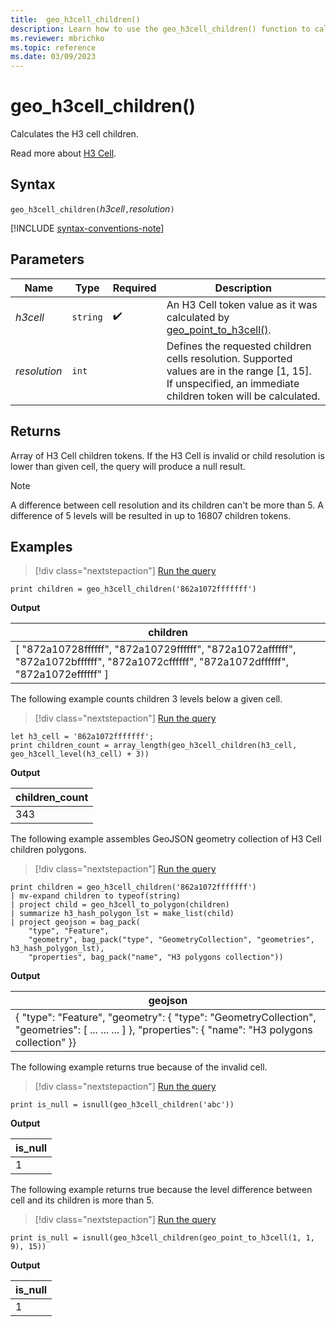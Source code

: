 ```yaml
---
title:  geo_h3cell_children()
description: Learn how to use the geo_h3cell_children() function to calculate the H3 cell children.
ms.reviewer: mbrichko
ms.topic: reference
ms.date: 03/09/2023
---
```

# geo_h3cell_children()

Calculates the H3 cell children.

Read more about [H3 Cell](https://eng.uber.com/h3/).

## Syntax

`geo_h3cell_children(`*h3cell*`,`*resolution*`)`

[!INCLUDE [syntax-conventions-note](../includes/syntax-conventions-note.md)]

## Parameters

|Name|Type|Required|Description|
|--|--|--|--|
| *h3cell* | `string` |  :heavy_check_mark: | An H3 Cell token value as it was calculated by [geo_point_to_h3cell()](geo-point-to-h3cell-function.md).|
| *resolution* | `int` | | Defines the requested children cells resolution. Supported values are in the range [1, 15]. If unspecified, an immediate children token will be calculated.|

## Returns

Array of H3 Cell children tokens. If the H3 Cell is invalid or child resolution is lower than given cell, the query will produce a null result.

> [!NOTE]
>
> A difference between cell resolution and its children can't be more than 5. A difference of 5 levels will be resulted in up to 16807 children tokens.

## Examples

> [!div class="nextstepaction"]
> <a href="https://dataexplorer.azure.com/clusters/help/databases/Samples?query=H4sIAAAAAAAAAysoyswrUUjOyMxJKUrNU7BVSE/Nj88wTk7NyYmHiWqoW5gZJRoamBulQYC6JgDo0XQKNwAAAA==" target="_blank">Run the query</a>

```kusto
print children = geo_h3cell_children('862a1072fffffff')
```

**Output**

|children|
|---|
|[ "872a10728ffffff", "872a10729ffffff", "872a1072affffff", "872a1072bffffff", "872a1072cffffff", "872a1072dffffff", "872a1072effffff" ]|

The following example counts children 3 levels below a given cell.

> [!div class="nextstepaction"]
> <a href="https://dataexplorer.azure.com/clusters/help/databases/Samples?query=H4sIAAAAAAAAA8tJLVHIMI5PTs3JUbBVULcwM0o0NDA3SoMAdWsFroKizLwSheSMzJyUotS8+OT8UiDXViGxqCixMj4nNS+9JEMjPTU/PsMYZEg8TKEG1FQdBSTJnNSy1ByYjKaCtoKxpiYAhE7I7YIAAAA=" target="_blank">Run the query</a>

```kusto
let h3_cell = '862a1072fffffff'; 
print children_count = array_length(geo_h3cell_children(h3_cell, geo_h3cell_level(h3_cell) + 3))
```

**Output**

|children_count|
|---|
|343|

The following example assembles GeoJSON geometry collection of H3 Cell children polygons.

> [!div class="nextstepaction"]
> <a href="https://dataexplorer.azure.com/clusters/help/databases/Samples?query=H4sIAAAAAAAAA22PwU7DMAyG73sKq5e1EkiwSsCFExLwFlHovCZbEkeJhyji4XFouoKET8nv//9sx2QDw2Cs2ycM8AgjkjL9gM6pRW23D3c7fXtzvzvMte02X+Dfr/Ej6rBf00zAU0Q6tJmFOxZbTHTEoY74y2dSkdw0UmgXREnks/c62U8E0yujs1lcymUWgtcnVM5mnlO/hwj8mKmc8aZHFfVwajcg1ZS1mitonlHzOclzlsXvkdMkrUvg4n2pzSdyTuCWQlFrxGKW3z8LdhUtK0VMPPtWeND+B/7aQw1lGNYBXfcNNfE/VZEBAAA=" target="_blank">Run the query</a>

```kusto
print children = geo_h3cell_children('862a1072fffffff')
| mv-expand children to typeof(string)
| project child = geo_h3cell_to_polygon(children)
| summarize h3_hash_polygon_lst = make_list(child)
| project geojson = bag_pack(
    "type", "Feature",
    "geometry", bag_pack("type", "GeometryCollection", "geometries", h3_hash_polygon_lst),
    "properties", bag_pack("name", "H3 polygons collection"))
```

**Output**

|geojson|
|---|
|{ "type": "Feature", "geometry": { "type": "GeometryCollection", "geometries": [ ... ... ... ] }, "properties": { "name": "H3 polygons collection" }}|

The following example returns true because of the invalid cell.

> [!div class="nextstepaction"]
> <a href="https://dataexplorer.azure.com/clusters/help/databases/Samples?query=H4sIAAAAAAAAAysoyswrUcgsjs8rzclRsAWyQAyN9NT8+Azj5NScnPjkjMyclKLUPA31xKRkdU1NABWsmhkyAAAA" target="_blank">Run the query</a>

```kusto
print is_null = isnull(geo_h3cell_children('abc'))
```

**Output**

|is_null|
|---|
|1|

The following example returns true because the level difference between cell and its children is more than 5.

> [!div class="nextstepaction"]
> <a href="https://dataexplorer.azure.com/clusters/help/databases/Samples?query=H4sIAAAAAAAAAysoyswrUcgsjs8rzclRsAWyQAyN9NT8+Azj5NScnPjkjMyclKLUPLBYQT5QeXwJTFLDUEcBiCw1gZSppiYAGXNpOU0AAAA=" target="_blank">Run the query</a>

```kusto
print is_null = isnull(geo_h3cell_children(geo_point_to_h3cell(1, 1, 9), 15))
```

**Output**

|is_null|
|---|
|1|

